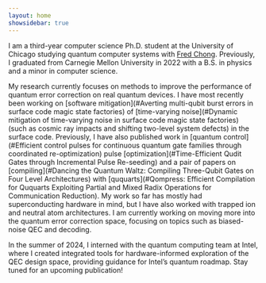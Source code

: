 ```yaml
---
layout: home
showsidebar: true
---
```


I am a third-year computer science Ph.D. student at the University of Chicago studying quantum computer systems with <a href="https://people.cs.uchicago.edu/~ftchong/" target="_blank" rel="noopener noreferrer">Fred Chong</a>. Previously, I graduated from Carnegie Mellon University in 2022 with a B.S. in physics and a minor in computer science. 

My research currently focuses on methods to improve the performance of quantum error correction on real quantum devices. I have most recently been working on [software mitigation](#Averting multi-qubit burst errors in surface code magic state factories) of [time-varying noise](#Dynamic mitigation of time-varying noise in surface code magic state factories) (such as cosmic ray impacts and shifting two-level system defects) in the surface code. Previously, I have also published work in [quantum control](#Efficient control pulses for continuous quantum gate families through coordinated re-optimization) pulse [optimization](#Time-Efficient Qudit Gates through Incremental Pulse Re-seeding) and a pair of papers on [compiling](#Dancing the Quantum Waltz: Compiling Three-Qubit Gates on Four Level Architectures) with [ququarts](#Qompress: Efficient Compilation for Ququarts Exploiting Partial and Mixed Radix Operations for Communication Reduction). My work so far has mostly had superconducting hardware in mind, but I have also worked with trapped ion and neutral atom architectures. I am currently working on moving more into the quantum error correction space, focusing on topics such as biased-noise QEC and decoding.

In the summer of 2024, I interned with the quantum computing team at Intel, where I created integrated tools for hardware-informed exploration of the QEC design space, providing guidance for Intel’s quantum roadmap. Stay tuned for an upcoming publication!
